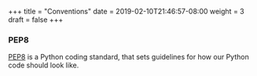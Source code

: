 +++
title = "Conventions"
date = 2019-02-10T21:46:57-08:00
weight = 3
draft = false
+++

### PEP8

[PEP8](https://pep8.org/) is a Python coding standard, that sets guidelines for how our Python code should look like.